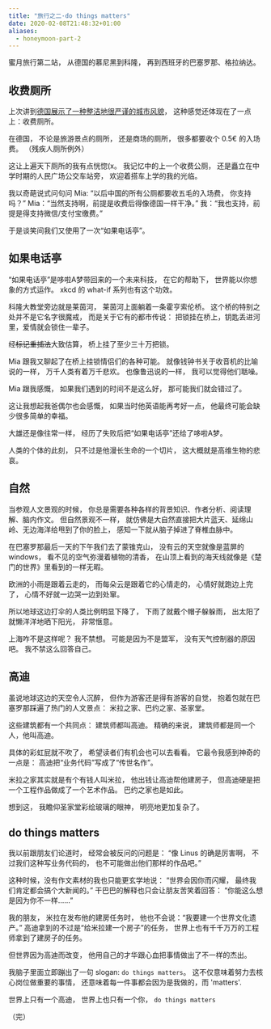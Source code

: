 ```yaml
---
title: "旅行之二·do things matters"
date: 2020-02-08T21:48:32+01:00
aliases:
  - honeymoon-part-2
---
```


蜜月旅行第二站，
从德国的慕尼黑到科隆，
再到西班牙的巴塞罗那、格拉纳达。

<!--more-->

## 收费厕所

上次讲到[德国展示了一种整洁地很严谨的城市风貌][part-1]，
这种感觉还体现在了一点上：收费厕所。

在德国，
不论是旅游景点的厕所，
还是商场的厕所，
很多都要收个 0.5€ 的入场费。
（残疾人厕所例外）

这让上遍天下厕所的我有点恍惚(x。
我记忆中的上一个收费公厕，
还是矗立在中学时期的人民广场公交车站旁，
欢迎着搭车上学的我的光临。

我以奇葩说式问句问 Mia:
“以后中国的所有公厕都要收五毛的入场费，
你支持吗？”
Mia：“当然支持啊，前提是收费后得像德国一样干净。”
我：“我也支持，前提是得支持微信/支付宝缴费。”

于是谈笑间我们又使用了一次“如果电话亭”。


## 如果电话亭

“如果电话亭”是哆啦A梦带回来的一个未来科技，
在它的帮助下，
世界能以你想象的方式运作。
xkcd 的 what-if 系列也有这个功效。

科隆大教堂旁边就是莱茵河，
莱茵河上面躺着一条霍亨索伦桥。
这个桥的特别之处并不是它名字很魔戒，
而是关于它有的都市传说：
把锁挂在桥上，钥匙丢进河里，爱情就会锁住一辈子。

经~~标记重捕法~~大致估算，
桥上挂了至少三十万把锁。

Mia 跟我又聊起了在桥上挂锁情侣们的各种可能。
就像钱钟书关于收音机的比喻说的一样，
万千人类有着万千悲欢。
也像鲁迅说的一样，
我可以觉得他们聒噪。

Mia 跟我感慨，
如果我们遇到的时间不是这么好，
那可能我们就会错过了。

这让我想起我爸偶尔也会感慨，
如果当时他英语能再考好一点，
他最终可能会缺少很多简单的幸福。

大雄还是像往常一样，
经历了失败后把“如果电话亭”还给了哆啦A梦。

人类的个体的此刻，
只不过是他漫长生命的一个切片，
这大概就是高维生物的悲哀。


## 自然

当参观人文景观的时候，
你总是需要各种各样的背景知识、作者分析、阅读理解、脑内作文。
但自然景观不一样，
就仿佛是大自然直接把大片蓝天、延绵山岭、无边海洋给甩到了你的脸上，
感知一下就从脑子掉进了脊椎血脉中。

在巴塞罗那最后一天的下午我们去了蒙锥克山，
没有云的天空就像是蓝屏的 windows，
看不见的空气弥漫着植物的清香，
在山顶上看到的海天线就像是《楚门的世界》里看到的一样无暇。

欧洲的小雨是跟着云走的，
而每朵云是跟着它的心情走的，
心情好就跑边上完了，
心情不好就一边哭一边到处窜。

所以地球这边打伞的人类比例明显下降了，
下雨了就戴个帽子躲躲雨，
出太阳了就懒洋洋地晒下阳光，
非常惬意。

上海咋不是这样呢？
我不禁想。
可能是因为不是盟军，
没有天气控制器的原因吧。
我不禁这么回答自己。


## 高迪

虽说地球这边的天空令人沉醉，
但作为游客还是得有游客的自觉，
抱着包就在巴塞罗那踩遍了热门的人文景点：
米拉之家、巴约之家、圣家堂。

这些建筑都有一个共同点：
建筑师都叫高迪。
精确的来说，
建筑师都是同一个人，他叫高迪。

具体的彩虹屁就不吹了，
希望读者们有机会也可以去看看。
它最令我感到神奇的一点是：
高迪把“业务代码”写成了“传世名作”。

米拉之家其实就是有个有钱人叫米拉，
他出钱让高迪帮他建房子，
但高迪硬是把一个工程作品做成了一个艺术作品。
巴约之家也是如此。

想到这，
我瞻仰圣家堂彩绘玻璃的眼神，
明亮地更加复杂了。


## do things matters

我以前跟朋友们论道时，
经常会被反问的问题是：
“像 Linus 的确是厉害啊，
不过我们这种写业务代码的，
也不可能做出他们那样的作品吧。”

这种时候，没有作文素材的我也只能更玄学地说：
“世界会因你而闪耀，
最终我们肯定都会搞个大新闻的。”
干巴巴的解释也只会让朋友苦笑着回答：
“你能这么想是因为你不一样……”

我的朋友，
米拉在发布他的建房任务时，
他也不会说：“我要建一个世界文化遗产。”
高迪拿到的不过是“给米拉建一个房子”的任务，
世界上也有千千万万的工程师拿到了建房子的任务。

但世界因为高迪而改变，
他用自己的才华跟心血把事情做出了不一样的杰出。

我脑子里面立即蹦出了一句 slogan: `do things matters`。
这不仅意味着努力去核心岗位做重要的事情，
还意味着每一件事都会因为是我做的，而 'matters'.

世界上只有一个高迪，
世界上也只有一个你，
`do things matters`


（完）


[part-1]: /honeymoon-part-1
